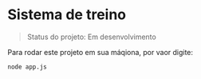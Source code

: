 # Sistema de treino

> Status do projeto: Em desenvolvimento

Para rodar este projeto em sua máqiona, por vaor digite:

```
node app.js
```
